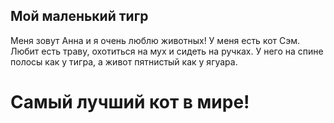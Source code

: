 ## Мой маленький тигр

Меня зовут Анна и я очень люблю животных!
У меня есть кот Сэм. Любит есть траву, охотиться на мух и сидеть на ручках. У него на спине полосы как у тигра, а живот пятнистый как у ягуара.

# Самый лучший кот в мире!
